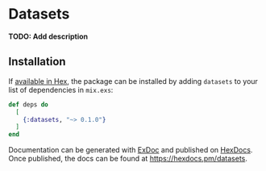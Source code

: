 # Datasets

**TODO: Add description**

## Installation

If [available in Hex](https://hex.pm/docs/publish), the package can be installed
by adding `datasets` to your list of dependencies in `mix.exs`:

```elixir
def deps do
  [
    {:datasets, "~> 0.1.0"}
  ]
end
```

Documentation can be generated with [ExDoc](https://github.com/elixir-lang/ex_doc)
and published on [HexDocs](https://hexdocs.pm). Once published, the docs can
be found at <https://hexdocs.pm/datasets>.

